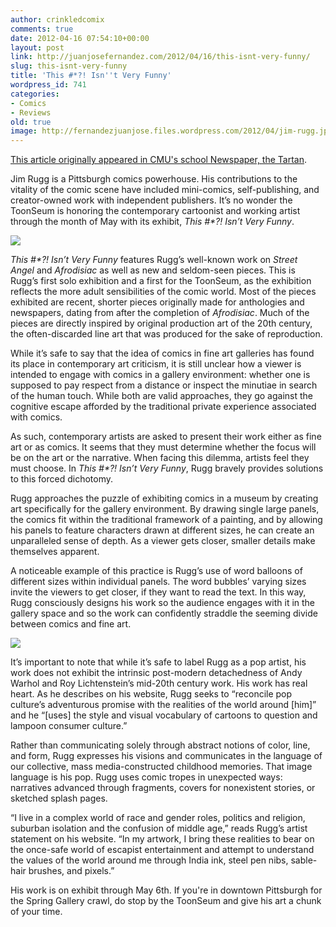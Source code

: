 ```yaml
---
author: crinkledcomix
comments: true
date: 2012-04-16 07:54:10+00:00
layout: post
link: http://juanjosefernandez.com/2012/04/16/this-isnt-very-funny/
slug: this-isnt-very-funny
title: 'This #*?! Isn''t Very Funny'
wordpress_id: 741
categories:
- Comics
- Reviews
old: true
image: http://fernandezjuanjose.files.wordpress.com/2012/04/jim-rugg.jpeg
---
```


[This article originally appeared in CMU's school Newspaper, the Tartan](https://thetartan.org/2012/4/16/pillbox/jim-rugg).

Jim Rugg is a Pittsburgh comics powerhouse. His contributions to the vitality of the comic scene have included mini-comics, self-publishing, and creator-owned work with independent publishers. It’s no wonder the ToonSeum is honoring the contemporary cartoonist and working artist through the month of May with its exhibit, _This #*?! Isn’t Very Funny_.

![](http://fernandezjuanjose.files.wordpress.com/2012/04/jim-rugg.jpeg)

_This #*?! Isn’t Very Funny_ features Rugg’s well-known work on _Street Angel_ and _Afrodisiac_ as well as new and seldom-seen pieces. This is Rugg’s first solo exhibition and a first for the ToonSeum, as the exhibition reflects the more adult sensibilities of the comic world. Most of the pieces exhibited are recent, shorter pieces originally made for anthologies and newspapers, dating from after the completion of _Afrodisiac_. Much of the pieces are directly inspired by original production art of the 20th century, the often-discarded line art that was produced for the sake of reproduction.

While it’s safe to say that the idea of comics in fine art galleries has found its place in contemporary art criticism, it is still unclear how a viewer is intended to engage with comics in a gallery environment: whether one is supposed to pay respect from a distance or inspect the minutiae in search of the human touch. While both are valid approaches, they go against the cognitive escape afforded by the traditional private experience associated with comics.

As such, contemporary artists are asked to present their work either as fine art or as comics. It seems that they must determine whether the focus will be on the art or the narrative. When facing this dilemma, artists feel they must choose. In _This #*?! Isn’t Very Funny_, Rugg bravely provides solutions to this forced dichotomy.

Rugg approaches the puzzle of exhibiting comics in a museum by creating art specifically for the gallery environment. By drawing single large panels, the comics fit within the traditional framework of a painting, and by allowing his panels to feature characters drawn at different sizes, he can create an unparalleled sense of depth. As a viewer gets closer, smaller details make themselves apparent.

A noticeable example of this practice is Rugg’s use of word balloons of different sizes within individual panels. The word bubbles’ varying sizes invite the viewers to get closer, if they want to read the text. In this way, Rugg consciously designs his work so the audience engages with it in the gallery space and so the work can confidently straddle the seeming divide between comics and fine art.

[![](http://fernandezjuanjose.files.wordpress.com/2012/04/6221166828_f71dc5841e_o.jpeg)](http://jimrugg.com/2011/11/the-top-ten-greatest-vein-artists-in-comics-history-november/)

It’s important to note that while it’s safe to label Rugg as a pop artist, his work does not exhibit the intrinsic post-modern detachedness of Andy Warhol and Roy Lichtenstein’s mid-20th century work. His work has real heart. As he describes on his website, Rugg seeks to “reconcile pop culture’s adventurous promise with the realities of the world around [him]” and he “[uses] the style and visual vocabulary of cartoons to question and lampoon consumer culture.”

Rather than communicating solely through abstract notions of color, line, and form, Rugg expresses his visions and communicates in the language of our collective, mass media-constructed childhood memories. That image language is his pop. Rugg uses comic tropes in unexpected ways: narratives advanced through fragments, covers for nonexistent stories, or sketched splash pages.

“I live in a complex world of race and gender roles, politics and religion, suburban isolation and the confusion of middle age,” reads Rugg’s artist statement on his website. “In my artwork, I bring these realities to bear on the once-safe world of escapist entertainment and attempt to understand the values of the world around me through India ink, steel pen nibs, sable-hair brushes, and pixels.”

His work is on exhibit through May 6th. If you're in downtown Pittsburgh for the Spring Gallery crawl, do stop by the ToonSeum and give his art a chunk of your time.
